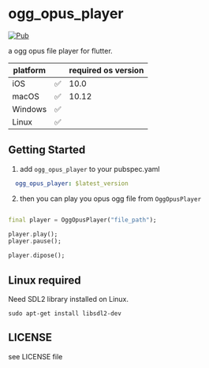 # ogg_opus_player

[![Pub](https://img.shields.io/pub/v/ogg_opus_player.svg)](https://pub.dev/packages/ogg_opus_player)

a ogg opus file player for flutter.

| platform  |       | required os version |
|-----------|-------|---------------------|
| iOS       | ✅     | 10.0                |
| macOS     | ✅     | 10.12               |
| Windows   | ✅     |                     |
| Linux     | ✅     |                     |

## Getting Started

1. add `ogg_opus_player` to your pubspec.yaml

```yaml
  ogg_opus_player: $latest_version
```

2. then you can play you opus ogg file from `OggOpusPlayer`

```dart

final player = OggOpusPlayer("file_path");

player.play();
player.pause();

player.dipose();

```

## Linux required

Need SDL2 library installed on Linux.

```shell
sudo apt-get install libsdl2-dev
```

## LICENSE

see LICENSE file
